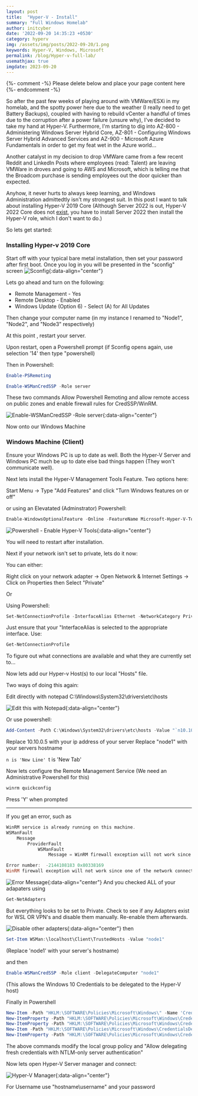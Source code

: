 ```yaml
---
layout: post
title:  "Hyper-V - Install"
summary: "Full Windows Homelab"
author: initcyber
date: '2022-09-20 14:35:23 +0530'
category: hyperv
img: /assets/img/posts/2022-09-20/1.png
keywords: Hyper-V, Windows, Microsoft
permalink: /blog/Hyper-v-full-lab/
usemathjax: true
imgdate: 2023-09-20
---
```


{%- comment -%} Please delete below and place your page content here {%- endcomment -%}

So after the past few weeks of playing around with VMWare/ESXi in my homelab, and the spotty power here due to the weather (I really need to get Battery Backups), coupled with having to rebuild vCenter a handful of times due to the corruption after a power failure (unsure why), I've decided to take my hand at Hyper-V. Furthermore, I'm starting to dig into AZ-800 - Administering Windows Server Hybrid Core, AZ-801 - Configuring Windows Server Hybrid Advanced Services and AZ-900 - Microsoft Azure Fundamentals in order to get my feat wet in the Azure world...

Another catalyst in my decision to drop VMWare came from a few recent Reddit and LinkedIn Posts where employees (read: Talent) are leaving VMWare in droves and going to AWS and Microsoft, which is telling me that the Broadcom purchase is sending employees out the door quicker than expected. 

Anyhow, it never hurts to always keep learning, and Windows Administration admittedtly isn't my strongest suit. In this post I want to talk about installing Hyper-V 2019 Core (Although Server 2022 is out, Hyper-V 2022 Core does not [exist](https://www.n-able.com/blog/no-hyper-v-server-2022-free-whats-that-about), you have to install Server 2022 then install the Hyper-V role, which I don't want to do.)

So lets get started:

### Installing Hyper-v 2019 Core
Start off with your typical bare metal installation, then set your password after first boot. Once you log in you will be presented in the "sconfig" screen
![Sconfig](/assets/img/posts/{{page.imgdate}}/1.png){:data-align="center"}

Lets go ahead and turn on the following:
- Remote Management - Yes
- Remote Desktop - Enabled
- Windows Update (Option 6) - Select (A) for All Updates

Then change your computer name (in my instance I renamed to "Node1", "Node2", and "Node3" respectively)

At this point , restart your server.

Upon restart, open a Powershell prompt (if Sconfig opens again, use selection '14' then type "powershell)

Then in Powershell:

```powershell
Enable-PSRemoting

Enable-WSManCredSSP -Role server
```

These two commands Allow Powershell Remoting and allow remote access on public zones and enable firewall rules for CredSSP/WinRM.

![Enable-WSManCredSSP -Role server](/assets/img/posts/{{page.imgdate}}/2.png){:data-align="center"}

Now onto our Windows Machine

### Windows Machine (Client)

Ensure your Windows PC is up to date as well. Both the Hyper-V Server and Windows PC much be up to date else bad things happen (They won't communicate well).

Next lets install the Hyper-V Management Tools Feature. Two options here:

Start Menu -> Type "Add Features" and click "Turn Windows features on or off"

or using an Elevatated (Adminstrator) Powershell:

```powershell
Enable-WindowsOptionalFeature -Online -FeatureName Microsoft-Hyper-V-Tools-All -All
```

![Powershell - Enable Hyper-V Tools](/assets/img/posts/{{page.imgdate}}/3.png){:data-align="center"}

You will need to restart after installation.

Next if your network isn't set to private, lets do it now:

You can either:

Right click on your network adapter -> Open Network & Internet Settings -> Click on Properties then Select "Private"

Or

Using Powershell:

```powershell
Set-NetConnectionProfile -InterfaceAlias Ethernet -NetworkCategory Private
```

Just ensure that your "InterfaceAlias is selected to the appropriate interface. Use:

```powershell
Get-NetConnectionProfile
```

To figure out what connections are available and what they are currently set to...

Now lets add our Hyper-v Host(s) to our local "Hosts" file.

Two ways of doing this again:

Edit directly with notepad C:\Windows\System32\drivers\etc\hosts

![Edit this with Notepad](/assets/img/posts/{{page.imgdate}}/4.png){:data-align="center"}

Or use powershell:

```powershell
Add-Content -Path C:\Windows\System32\drivers\etc\hosts -Value "`n10.10.0.5`tnode1"
```
Replace 10.10.0.5 with your ip address of your server
Replace "node1" with your servers hostname

`n is 'New Line'
`t is 'New Tab'

Now lets configure the Remote Management Service (We need an Administrative Powershell for this)

```powershell
winrm quickconfig
```
Press 'Y' when prompted


--- 
If you get an error, such as

```powershell
WinRM service is already running on this machine.
WSManFault
    Message
        ProviderFault
            WSManFault
                Message = WinRM firewall exception will not work since one of the network connection types on this machine is set to Public. Change the network connection type to either Domain or Private and try again.

Error number:  -2144108183 0x80338169
WinRM firewall exception will not work since one of the network connection types on this machine is set to Public. Change the network connection type to either Domain or Private and try again.
```
![Error Message](/assets/img/posts/{{page.imgdate}}/5.png){:data-align="center"}
And you checked ALL of your adapaters using 

```powershell
Get-NetAdapters
```
But everything looks to be set to Private. Check to see if any Adapters exist for WSL OR VPN's and disable them manually. Re-enable them afterwards.

![Disable other adapters](/assets/img/posts/{{page.imgdate}}/6.png){:data-align="center"}
then

```powershell
Set-Item WSMan:\localhost\Client\TrustedHosts -Value "node1"
```
(Replace 'node1' with your server's hostname)

and then

```powershell
Enable-WSManCredSSP -Role client -DelegateComputer "node1"
```
(This allows the Windows 10 Credentials to be delegated to the Hyper-V host)

Finally in Powershell

```powershell
New-Item -Path "HKLM:\SOFTWARE\Policies\Microsoft\Windows\" -Name 'CredentialsDelegation'
New-ItemProperty -Path "HKLM:\SOFTWARE\Policies\Microsoft\Windows\CredentialsDelegation\" -Name 'AllowFreshCredentialsWhenNTLMOnly' -PropertyType DWord -Value "00000001"
New-ItemProperty -Path "HKLM:\SOFTWARE\Policies\Microsoft\Windows\CredentialsDelegation\" -Name 'ConcatenateDefaults_AllowFreshNTLMOnly' -PropertyType DWord -Value "00000001"
New-Item -Path "HKLM:\SOFTWARE\Policies\Microsoft\Windows\CredentialsDelegation\" -Name 'AllowFreshCredentialsWhenNTLMOnly'
New-ItemProperty -Path "HKLM:\SOFTWARE\Policies\Microsoft\Windows\CredentialsDelegation\AllowFreshCredentialsWhenNTLMOnly\" -Name '1' -Value "wsman/node1"
```

The above commands modify the local group policy and "Allow delegating fresh credentials with NTLM-only server authentication"

Now lets open Hyper-V Server manager and connect:

![Hyper-V Manager](/assets/img/posts/{{page.imgdate}}/7.png){:data-align="center"}

For Username use "hostname\username" and your password




